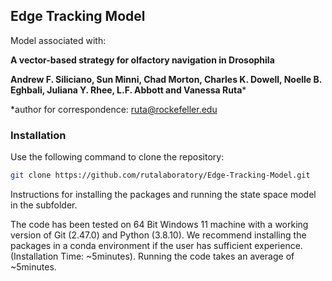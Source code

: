 ## Edge Tracking Model

Model associated with:

**A vector-based strategy for olfactory navigation in Drosophila**

**Andrew F. Siliciano, Sun Minni, Chad Morton, Charles K. Dowell, Noelle B. Eghbali, Juliana Y. Rhee, L.F. Abbott and Vanessa Ruta***

*author for correspondence: ruta@rockefeller.edu

### Installation 

Use the following command to clone the repository:
```sh
git clone https://github.com/rutalaboratory/Edge-Tracking-Model.git
```
Instructions for installing the packages and running the state space model in the subfolder. 

The code has been tested on 64 Bit Windows 11 machine with a working version of Git (2.47.0) and Python (3.8.10). We recommend installing the packages in a conda environment if the user has sufficient experience. (Installation Time: ~5minutes). Running the code takes an average of ~5minutes.



